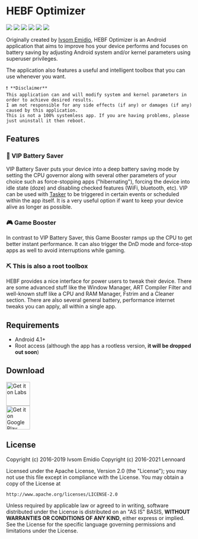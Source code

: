 
# HEBF Optimizer   
 ![]( https://img.shields.io/github/license/Lennoard/hebf-android)     ![](https://img.shields.io/badge/requires-root-red) ![](https://img.shields.io/github/languages/count/Lennoard/hebf-android) ![](https://img.shields.io/github/languages/top/Lennoard/hebf-android) ![](https://img.shields.io/github/contributors/Lennoard/hebf-android) ![](https://img.shields.io/github/last-commit/Lennoard/hebf-android)

 
Originally created by [Ivsom  Emidio](http://forum.xda-developers.com/member.php?u=5968361/),  HEBF Optimizer is an Android application that aims to improve hos your device performs and focuses on battery saving by adjusting Android system and/or kernel parameters using superuser privileges.

The application also features a useful and intelligent toolbox that you can use  whenever  you want.

```
❗ **Disclaimer**
This application can and will modify system and kernel parameters in order to achieve desired results. 
I am not responsible for any side effects (if any) or damages (if any) caused by this application. 
This is not a 100% systemless app. If you are having problems, please just uninstall it then reboot.
```

## Features
### 🔋 VIP Battery Saver
VIP Battery Saver puts your device into a deep battery saving mode by setting the CPU governor along with several other parameters  of your choice such as force-stopping apps ("hibernating"), forcing the device into idle state (doze) and disabling checked features (WiFi, bluetooth, etc). VIP  can be  used with [Tasker](https://tasker.joaoapps.com/) to be  triggered in certain events or scheduled within the app itself. It is a very useful option if want to keep your device alive as longer as possible.

### [](https://github.com/Lennoard/hebf-android#-game-booster)
  
### 🎮 Game Booster
In contrast to VIP Battery Saver, this Game Booster ramps up the CPU to get better instant performance. It can also trigger the DnD mode and force-stop apps as well to avoid interruptions while gaming.
  
### ⛏ This is also a root toolbox
HEBF provides a nice interface for power users to tweak their device. There are some advanced stuff like the Window Manager, ART Compiler Filter and well-known stuff like a CPU and RAM Manager, Fstrim and a Cleaner section. There are also several general battery, performance internet tweaks you can apply, all within a single app.

## Requirements
-   Android 4.1+
-   Root access (although the app has a rootless version,  **it will be dropped out soon**)


## Download  
 <a href='https://labs.xda-developers.com/store/app/com.androidvip.hebf'><img alt='Get it on Labs' height="64" src='https://i.imgur.com/Pz29bXH.png'/></a>  
<a href='https://play.google.com/store/apps/details?id=com.androidvip.hebf&pcampaignid=pcampaignidMKT-Other-global-all-co-prtnr-py-PartBadge-Mar2515-1'><img alt='Get it on Google Play' height="64" src='https://play.google.com/intl/en_us/badges/static/images/badges/en_badge_web_generic.png'/></a>


## License  
Copyright (c) 2016-2019 Ivsom Emídio
Copyright (c) 2016-2021 Lennoard

Licensed under the Apache License, Version 2.0 (the "License");
you may not use this file except in compliance with the License.
You may obtain a copy of the License at

    http://www.apache.org/licenses/LICENSE-2.0

Unless required by applicable law or agreed to in writing, software
distributed under the License is distributed on an "AS IS" BASIS,
**WITHOUT WARRANTIES OR CONDITIONS OF ANY KIND**, either express or implied.
See the License for the specific language governing permissions and
limitations under the License.
